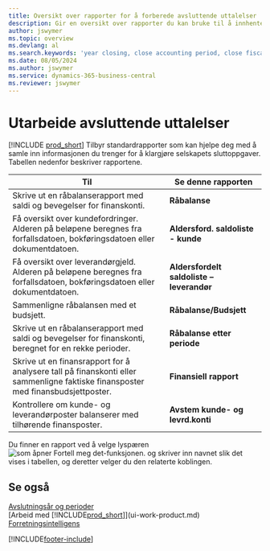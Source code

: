 ```yaml
---
title: Oversikt over rapporter for å forberede avsluttende uttalelser
description: Gir en oversikt over rapporter du kan bruke til å innhente informasjonen for å klargjøre selskapets avslutningsoppgaver når regnskapsåret er over.
author: jswymer
ms.topic: overview
ms.devlang: al
ms.search.keywords: 'year closing, close accounting period, close fiscal year, aging, creditor payments, vendor payments, assets, liabilities, equity, analysis, reporting, financial report, business intelligence, BI, Power Bi, KPI'
ms.date: 08/05/2024
ms.author: jswymer
ms.service: dynamics-365-business-central
ms.reviewer: jswymer
---
```


# <a name="preparing-closing-statements"></a>Utarbeide avsluttende uttalelser

[!INCLUDE [prod_short](includes/prod_short.md)] Tilbyr standardrapporter som kan hjelpe deg med å samle inn informasjonen du trenger for å klargjøre selskapets sluttoppgaver. Tabellen nedenfor beskriver rapportene.  

| Til | Se denne rapporten |
| --- | --- |
| Skrive ut en råbalanserapport med saldi og bevegelser for finanskonti. |**Råbalanse** |
| Få oversikt over kundefordringer. Alderen på beløpene beregnes fra forfallsdatoen, bokføringsdatoen eller dokumentdatoen. |**Aldersford. saldoliste - kunde** |
| Få oversikt over leverandørgjeld. Alderen på beløpene beregnes fra forfallsdatoen, bokføringsdatoen eller dokumentdatoen. |**Aldersfordelt saldoliste – leverandør** |
| Sammenligne råbalansen med et budsjett. |**Råbalanse/Budsjett** |
| Skrive ut en råbalanserapport med saldi og bevegelser for finanskonti, beregnet for en rekke perioder. |**Råbalanse etter periode** |
| Skrive ut en finansrapport for å analysere tall på finanskonti eller sammenligne faktiske finansposter med finansbudsjettposter. |**Finansiell rapport** |
| Kontrollere om kunde- og leverandørposter balanserer med tilhørende finansposter. |**Avstem kunde- og levrd.konti** |

Du finner en rapport ved å velge lyspæren ![som åpner Fortell meg det-funksjonen.](media/ui-search/search_small.png "Fortell hva du vil gjøre") og skriver inn navnet slik det vises i tabellen, og deretter velger du den relaterte koblingen.

## <a name="see-also"></a>Se også

[Avslutningsår og perioder](year-close-years-periods.md)    
[Arbeid med [!INCLUDE[prod_short](includes/prod_short.md)]](ui-work-product.md)    
[Forretningsintelligens](bi.md)  


[!INCLUDE[footer-include](includes/footer-banner.md)]
